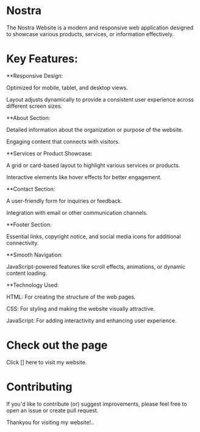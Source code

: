 # Nostra

The Nostra Website is a modern and responsive web application designed to showcase various products, services, or information effectively. 

# Key Features:

**Responsive Design:

Optimized for mobile, tablet, and desktop views.

Layout adjusts dynamically to provide a consistent user experience across different screen sizes.

**About Section:

Detailed information about the organization or purpose of the website.

Engaging content that connects with visitors.

**Services or Product Showcase:

A grid or card-based layout to highlight various services or products.

Interactive elements like hover effects for better engagement.

**Contact Section:

A user-friendly form for inquiries or feedback.

Integration with email or other communication channels.

**Footer Section:

Essential links, copyright notice, and social media icons for additional connectivity.

**Smooth Navigation:

JavaScript-powered features like scroll effects, animations, or dynamic content loading.

**Technology Used:

HTML: For creating the structure of the web pages.

CSS: For styling and making the website visually attractive.

JavaScript: For adding interactivity and enhancing user experience.

# Check out the page

Click [] here to visit my website.

# Contributing
If you'd like to contribute (or) suggest improvements, please feel free to open an issue or create pull request.

Thankyou for visiting my  website!..

